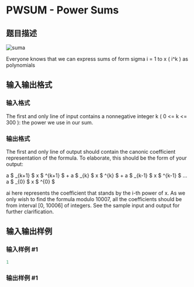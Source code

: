 # PWSUM - Power Sums

## 题目描述

![suma](../../../content/syntax_error:pwsum.png "pwsum")

Everyone knows that we can express sums of form sigma i = 1 to x ( i^k ) as polynomials

## 输入输出格式

### 输入格式

The first and only line of input contains a nonnegative integer k ( 0 <= k <= 300 ): the power we use in our sum.

### 输出格式

The first and only line of output should contain the canonic coefficient representation of the formula. To elaborate, this should be the form of your output:

a $ _{k+1} $ x $ ^{k+1} $ + a $ _{k} $ x $ ^{k} $ + a $ _{k-1} $ x $ ^{k-1} $ ... a $ _{0} $ x $ ^{0} $

ai here represents the coefficient that stands by the i-th power of x. As we only wish to find the formula modulo 10007, all the coefficients should be from interval \[0, 10006\] of integers. See the sample input and output for further clarification.

## 输入输出样例

### 输入样例 #1

```cpp
1
```


### 输出样例 #1

```cpp

```
